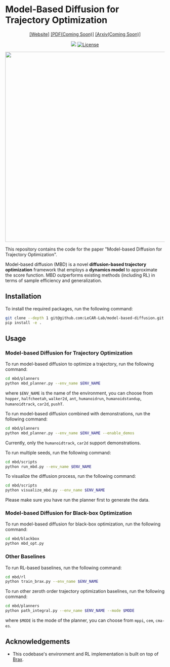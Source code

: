 # Model-Based Diffusion for Trajectory Optimization

<div align="center">

[[Website]](https://lecar-lab.github.io/mbd/)
[[PDF(Coming Soon)]]()
[[Arxiv(Coming Soon)]]()

[<img src="https://img.shields.io/badge/Backend-Jax-red.svg"/>](https://github.com/google/jax)
[![License](https://img.shields.io/badge/License-Apache%202.0-blue.svg)](https://opensource.org/licenses/Apache-2.0)

<!-- insert figure -->
<img src="assets/joint.gif" width="600px"/>

</div>

This repository contains the code for the paper "Model-based Diffusion for Trajectory Optimization".

Model-based diffusion (MBD) is a novel **diffusion-based trajectory optimization** framework that employs a **dynamics model** to approximate the score function. 
MBD outperforms existing methods (including RL) in terms of sample efficiency and generalization.

## Installation

To install the required packages, run the following command:

```bash
git clone --depth 1 git@github.com:LeCAR-Lab/model-based-diffusion.git
pip install -e .
```

## Usage

### Model-based Diffusion for Trajectory Optimization

To run model-based diffusion to optimize a trajectory, run the following command:

```bash
cd mbd/planners
python mbd_planner.py --env_name $ENV_NAME
```

where `$ENV_NAME` is the name of the environment, you can choose from `hopper`, `halfcheetah`, `walker2d`, `ant`, `humanoidrun`, `humanoidstandup`, `humanoidtrack`, `car2d`, `pushT`.

To run model-based diffusion combined with demonstrations, run the following command:

```bash
cd mbd/planners
python mbd_planner.py --env_name $ENV_NAME --enable_demos
```

Currently, only the `humanoidtrack`, `car2d` support demonstrations.

To run multiple seeds, run the following command:

```bash
cd mbd/scripts
python run_mbd.py --env_name $ENV_NAME
```

To visualize the diffusion process, run the following command:

```bash
cd mbd/scripts
python visualize_mbd.py --env_name $ENV_NAME
```

Please make sure you have run the planner first to generate the data.

### Model-based Diffusion for Black-box Optimization

To run model-based diffusion for black-box optimization, run the following command:

```bash
cd mbd/blackbox
python mbd_opt.py
```

### Other Baselines

To run RL-based baselines, run the following command:

```bash
cd mbd/rl
python train_brax.py --env_name $ENV_NAME
```

To run other zeroth order trajectory optimization baselines, run the following command:

```bash
cd mbd/planners
python path_integral.py --env_name $ENV_NAME --mode $MODE
```

where `$MODE` is the mode of the planner, you can choose from `mppi`, `cem`, `cma-es`.

## Acknowledgements

* This codebase's environment and RL implementation is built on top of [Brax](https://github.com/google/brax).

